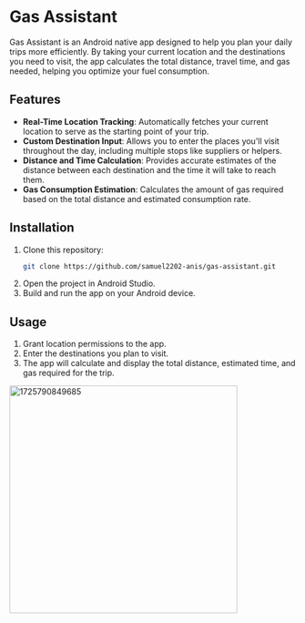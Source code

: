 # Gas Assistant

Gas Assistant is an Android native app designed to help you plan your daily trips more efficiently. By taking your current location and the destinations you need to visit, the app calculates the total distance, travel time, and gas needed, helping you optimize your fuel consumption.

## Features

- **Real-Time Location Tracking**: Automatically fetches your current location to serve as the starting point of your trip.
- **Custom Destination Input**: Allows you to enter the places you'll visit throughout the day, including multiple stops like suppliers or helpers.
- **Distance and Time Calculation**: Provides accurate estimates of the distance between each destination and the time it will take to reach them.
- **Gas Consumption Estimation**: Calculates the amount of gas required based on the total distance and estimated consumption rate.
  
## Installation

1. Clone this repository:
   ```bash
   git clone https://github.com/samuel2202-anis/gas-assistant.git
   ```
2. Open the project in Android Studio.
3. Build and run the app on your Android device.

## Usage

1. Grant location permissions to the app.
2. Enter the destinations you plan to visit.
3. The app will calculate and display the total distance, estimated time, and gas required for the trip.


<img src="https://github.com/user-attachments/assets/3e00f028-5109-4347-89c0-bca1731cfc2b" alt="1725790849685" width="400"/>

